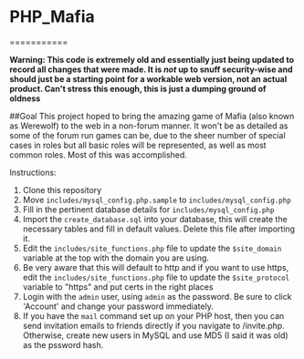 # PHP_Mafia
===========

**Warning: This code is extremely old and essentially just being updated to record all changes that were made. It is *not* up to snuff security-wise and should just be a starting point for a workable web version, not an actual product. Can't stress this enough, this is just a dumping ground of oldness**

##Goal
This project hoped to bring the amazing game of Mafia (also known as 
Werewolf) to the web in a non-forum manner. It won't be as detailed as some of
the forum run games can be, due to the sheer number of special cases in roles
but all basic roles will be represented, as well as most common roles. Most of this was accomplished.

Instructions:
1. Clone this repository
2. Move <code>includes/mysql_config.php.sample</code> to <code>includes/mysql_config.php</code>
3. Fill in the pertinent database details for <code>includes/mysql_config.php</code>
4. Import the <code>create_database.sql</code> into your database, this will create the necessary tables and fill in default values. Delete this file after importing it.
5. Edit the <code>includes/site_functions.php</code> file to update the <code>$site_domain</code> variable at the top with the domain you are using.
6. Be very aware that this will default to http and if you want to use https, edit the <code>includes/site_functions.php</code> file to update the <code>$site_protocol</code> variable to "https" and put certs in the right places
7. Login with the <code>admin</code> user, using <code>admin</code> as the password. Be sure to click 'Account' and change your password immediately.
8. If you have the <code>mail</code> command set up on your PHP host, then you can send invitation emails to friends directly if you navigate to /invite.php. Otherwise, create new users in MySQL and use MD5 (I said it was old) as the pssword hash.

